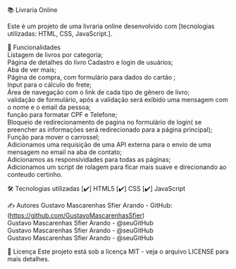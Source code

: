 📚 Livraria Online

Este é um projeto de uma livraria online desenvolvido com [tecnologias utilizadas: HTML, CSS, JavaScript.].


🚀 Funcionalidades<br>
Listagem de livros por categoria;<br>
Página de detalhes do livro Cadastro e login de usuários;<br>
 Aba de ver mais;<br>
 Página de compra, com formulário para dados do cartão ;<br>
Input para o cálculo do frete;<br>
 Área de navegação com o link de  cada tipo de gênero de livro;<br>
validação de formulário, após a validação será exibido uma mensagem com o nome e o email da pessoa;<br>
função para formatar CPF e Telefone;<br>
Bloqueio de redirecionamento de pagina no formulário de login( se preencher as informações será redirecionado para a página principal);<br>
Função para mover o carrossel;<br>
Adicionamos uma requisição de uma API externa para o envio de uma mensagem no email na aba de contato;<br>
Adicionamos as responsividades para todas as páginas;<br>
Adicionamos um script de rolagem para ficar mais suave e direcionando ao conteudo certinho.


🛠️ Tecnologias utilizadas [✔️] HTML5 [✔️] CSS [✔️] JavaScript <br>

✍️ Autores 
Gustavo Mascarenhas Sfier Arando - GitHub:(https://github.com/GustavoMascarenhasSfier) <br>
Gustavo Mascarenhas Sfier Arando - @seuGitHub <br>
Gustavo Mascarenhas Sfier Arando - @seuGitHub <br>
Gustavo Mascarenhas Sfier Arando - @seuGitHub<br>


📄 Licença Este projeto está sob a licença MIT - veja o arquivo LICENSE para mais detalhes.
